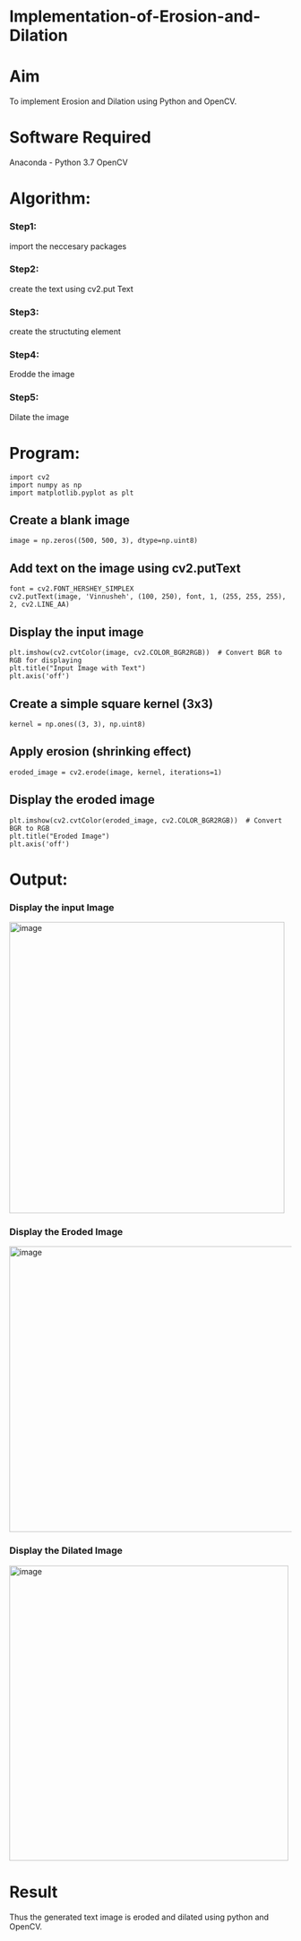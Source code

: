 # Implementation-of-Erosion-and-Dilation
# Aim
To implement Erosion and Dilation using Python and OpenCV.

# Software Required

Anaconda - Python 3.7
OpenCV

# Algorithm:
### Step1:
import the neccesary packages

### Step2:
create the text using cv2.put Text

### Step3:
create the structuting element

### Step4:
Erodde the image

### Step5:
Dilate the image

# Program:
```
import cv2
import numpy as np
import matplotlib.pyplot as plt
```
## Create a blank image
```
image = np.zeros((500, 500, 3), dtype=np.uint8)
```
## Add text on the image using cv2.putText
```
font = cv2.FONT_HERSHEY_SIMPLEX
cv2.putText(image, 'Vinnusheh', (100, 250), font, 1, (255, 255, 255), 2, cv2.LINE_AA)
```
## Display the input image
```
plt.imshow(cv2.cvtColor(image, cv2.COLOR_BGR2RGB))  # Convert BGR to RGB for displaying
plt.title("Input Image with Text")
plt.axis('off')
```
## Create a simple square kernel (3x3)
```
kernel = np.ones((3, 3), np.uint8)
```
## Apply erosion (shrinking effect)
```
eroded_image = cv2.erode(image, kernel, iterations=1)
```
## Display the eroded image
```
plt.imshow(cv2.cvtColor(eroded_image, cv2.COLOR_BGR2RGB))  # Convert BGR to RGB
plt.title("Eroded Image")
plt.axis('off')
```
# Output:

### Display the input Image
<img width="491" height="520" alt="image" src="https://github.com/user-attachments/assets/1fa803b5-48d2-4905-acbb-c897ad624565" />


### Display the Eroded Image
<img width="512" height="510" alt="image" src="https://github.com/user-attachments/assets/1eaa4f78-e456-4c0d-a230-48256e85f0a7" />


### Display the Dilated Image
<img width="498" height="527" alt="image" src="https://github.com/user-attachments/assets/4b179d00-ffbd-42e2-af01-a16250b169dc" />


# Result
Thus the generated text image is eroded and dilated using python and OpenCV.
